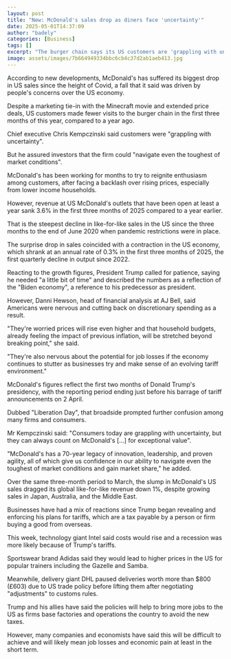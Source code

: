 ```yaml
---
layout: post
title: "New: McDonald's sales drop as diners face 'uncertainty'"
date: 2025-05-01T14:37:09
author: "badely"
categories: [Business]
tags: []
excerpt: "The burger chain says its US customers are 'grappling with uncertainty'."
image: assets/images/7b664949334bbc6cb4c37d2ab1aeb413.jpg
---
```


According to new developments, McDonald's has suffered its biggest drop in US sales since the height of Covid, a fall that it said was driven by people's concerns over the US economy.

Despite a marketing tie-in with the Minecraft movie and extended price deals, US customers made fewer visits to the burger chain in the first three months of this year, compared to a year ago.

Chief executive Chris Kempczinski said customers were "grappling with uncertainty".

But he assured investors that the firm could "navigate even the toughest of market conditions". 

McDonald's has been working for months to try to reignite enthusiasm among customers, after facing a backlash over rising prices, especially from lower income households.

However, revenue at US McDonald's outlets that have been open at least a year sank 3.6% in the first three months of 2025 compared to a year earlier.

That is the steepest decline in like-for-like sales in the US since the three months to the end of June 2020 when pandemic restrictions were in place.

The surprise drop in sales coincided with a contraction in the US economy, which shrank at an annual rate of 0.3% in the first three months of 2025, the first quarterly decline in output since 2022.

Reacting to the growth figures, President Trump called for patience, saying he needed "a little bit of time" and described the numbers as a reflection of the "Biden economy", a reference to his predecessor as president.

However, Danni Hewson, head of financial analysis at AJ Bell, said Americans were nervous and cutting back on discretionary spending as a result.

"They're worried prices will rise even higher and that household budgets, already feeling the impact of previous inflation, will be stretched beyond breaking point," she said.

"They're also nervous about the potential for job losses if the economy continues to stutter as businesses try and make sense of an evolving tariff environment."

McDonald's figures reflect the first two months of Donald Trump's presidency, with the reporting period ending just before his barrage of tariff announcements on 2 April.

Dubbed "Liberation Day", that broadside prompted further confusion among many firms and consumers.

Mr Kempczinski said: "Consumers today are grappling with uncertainty, but they can always count on McDonald's [...] for exceptional value".

"McDonald's has a 70-year legacy of innovation, leadership, and proven agility, all of which give us confidence in our ability to navigate even the toughest of market conditions and gain market share," he added.

Over the same three-month period to March, the slump in McDonald's US sales dragged its global like-for-like revenue down 1%, despite growing sales in Japan, Australia, and the Middle East.

Businesses have had a mix of reactions since Trump began revealing and enforcing his plans for tariffs, which are a tax payable by a person or firm buying a good from overseas.

This week, technology giant Intel said costs would rise and a recession was more likely because of Trump's tariffs.

Sportswear brand Adidas said they would lead to higher prices in the US for popular trainers including the Gazelle and Samba.

Meanwhile, delivery giant DHL paused deliveries worth more than $800 (£603) due to US trade policy before lifting them after negotiating "adjustments" to customs rules.

Trump and his allies have said the policies will help to bring more jobs to the US as firms base factories and operations the country to avoid the new taxes.

However, many companies and economists have said this will be difficult to achieve and will likely mean job losses and economic pain at least in the short term.

